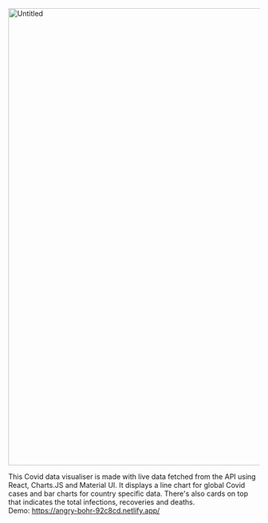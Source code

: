 <img width="916" alt="Untitled" src="https://user-images.githubusercontent.com/69341469/98955473-e0cfa400-2539-11eb-94ac-77a0906f5c8b.png">

This Covid data visualiser is made with live data fetched from the API using React, Charts.JS and Material UI.
It displays a line chart for global Covid cases and bar charts for country specific data.
There's also cards on top that indicates the total infections, recoveries and deaths.  </br>
Demo: https://angry-bohr-92c8cd.netlify.app/
